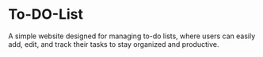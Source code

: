 # To-DO-List
A simple website designed for managing to-do lists, where users can easily add, edit, and track their tasks to stay organized and productive.
##
